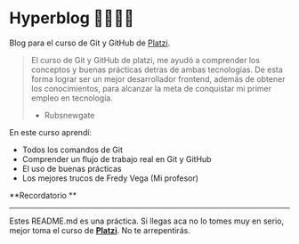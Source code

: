 # Hyperblog 👾👩🏾‍💻
Blog para el curso de Git y GitHub de [Platzi](http://https://platzi.com/home "Platzi").
> El curso de Git y GitHub de platzi, me ayudó a comprender los conceptos y buenas prácticas detras de ambas tecnologías. De esta forma lograr ser un mejor desarrollador frontend, además de obtener los conocimientos, para alcanzar la meta de conquistar mi primer empleo en tecnología.
> - Rubsnewgate

En  este curso aprendí: 
* Todos los comandos de Git
* Comprender un flujo de trabajo real en Git y GitHub
* El uso de buenas prácticas
* Los mejores trucos de Fredy Vega (Mi profesor)

**Recordatorio **

------------
Estes README.md es una práctica. Si llegas aca no lo tomes muy en serio, mejor toma el curso de [**Platzi**](http://https://platzi.com/cursos/git-github/ "Platzi"). No te arrepentirás.